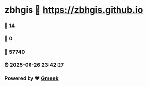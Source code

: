 # zbhgis :link: https://zbhgis.github.io 
### :page_facing_up: [14](https://zbhgis.github.io/tag.html) 
### :speech_balloon: 0 
### :hibiscus: 57740 
### :alarm_clock: 2025-06-26 23:42:27 
### Powered by :heart: [Gmeek](https://github.com/Meekdai/Gmeek)
